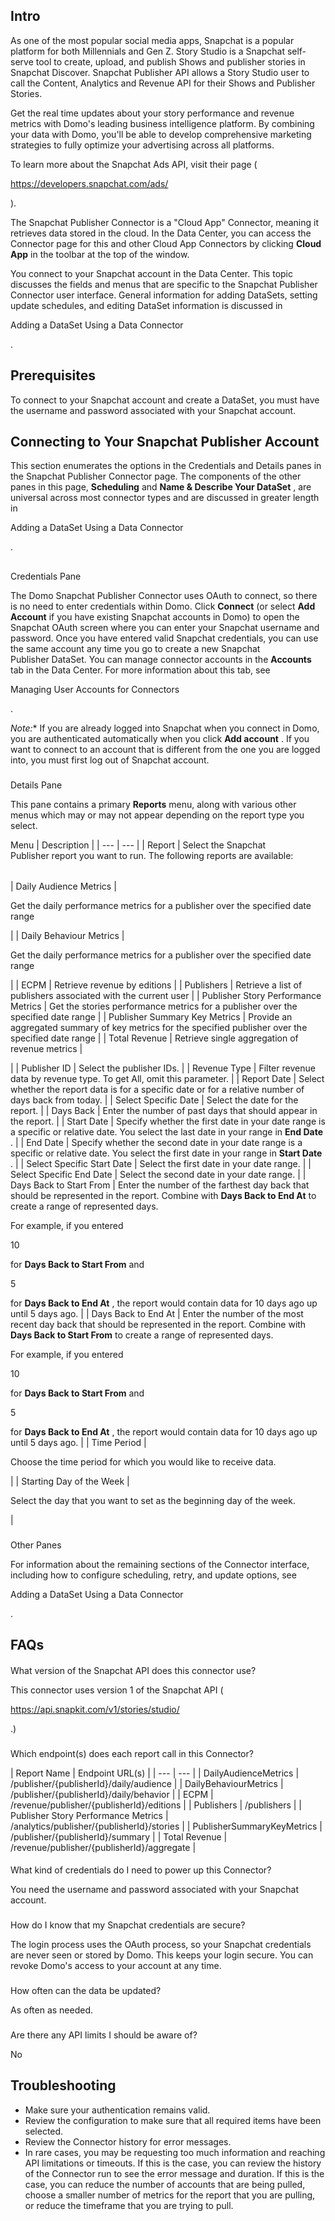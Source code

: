 

Intro
-------

As one of the most popular social media apps, Snapchat is a popular platform for both Millennials and Gen Z. Story Studio is a Snapchat self-serve tool to create, upload, and publish Shows and publisher stories in Snapchat Discover. Snapchat Publisher API allows a Story Studio user to call the Content, Analytics and Revenue API for their Shows and Publisher Stories.


 Get the real time updates about your story performance and revenue metrics with Domo's leading business intelligence platform. By combining your data with Domo, you'll be able to develop comprehensive marketing strategies to fully optimize your advertising across all platforms.

To learn more about the Snapchat Ads API, visit their page (


 https://developers.snapchat.com/ads/


 ).

The Snapchat Publisher Connector is a "Cloud App" Connector, meaning it retrieves data stored in the cloud. In the Data Center, you can access the Connector page for this and other Cloud App Connectors by clicking
 **Cloud App**
 in the toolbar at the top of the window.


 You connect to your Snapchat account in the Data Center. This topic discusses the fields and menus that are specific to the Snapchat Publisher Connector user interface. General information for adding DataSets, setting update schedules, and editing DataSet information is discussed in

Adding a DataSet Using a Data Connector

.


 Prerequisites
---------------

To connect to your Snapchat account and create a DataSet, you must have the username and password associated with your Snapchat account.


 Connecting to Your Snapchat Publisher Account
-----------------------------------------------

This section enumerates the options in the Credentials and Details panes in the Snapchat Publisher Connector page. The components of the other panes in this page,
 **Scheduling**
 and
 **Name & Describe Your DataSet**
 , are universal across most connector types and are discussed in greater length in

Adding a DataSet Using a Data Connector

.

##
 Credentials Pane

The Domo Snapchat Publisher Connector uses OAuth to connect, so there is no need to enter credentials within Domo. Click
 **Connect**
 (or select
 **Add Account**
 if you have existing Snapchat accounts in Domo) to open the Snapchat OAuth screen where you can enter your Snapchat username and password. Once you have entered valid Snapchat credentials, you can use the same account any time you go to create a new Snapchat Publisher DataSet. You can manage connector accounts in the
 **Accounts**
 tab in the Data Center. For more information about this tab, see

Managing User Accounts for Connectors

.

*Note:**
 If you are already logged into Snapchat when you connect in Domo, you are authenticated automatically when you click
 **Add account**
 . If you want to connect to an account that is different from the one you are logged into, you must first log out of Snapchat account.


###
 Details Pane

This pane contains a primary
 **Reports**
 menu, along with various other menus which may or may not appear depending on the report type you select.


 Menu
  |
 Description
  |
| --- | --- |
|
 Report
  |
 Select the Snapchat Publisher report you want to run. The following reports are available:


|  |  |
| --- | --- |
|
 Daily Audience Metrics
  |

Get the daily performance metrics for a publisher over the specified date range

|
|
 Daily Behaviour Metrics
  |

Get the daily performance metrics for a publisher over the specified date range

|
|
 ECPM
  |
 Retrieve revenue by editions
  |
|
 Publishers
  |
 Retrieve a list of publishers associated with the current user
  |
|
 Publisher Story Performance Metrics
  |
 Get the stories performance metrics for a publisher over the specified date range
  |
|
 Publisher Summary Key Metrics
  |
 Provide an aggregated summary of key metrics for the specified publisher over the specified date range
  |
|
 Total Revenue
  |
 Retrieve single aggregation of revenue metrics
  |

|
|
 Publisher ID
  |
 Select the publisher IDs.
  |
|
 Revenue Type
  |
 Filter revenue data by revenue type. To get All, omit this parameter.
  |
|
 Report Date
  |
 Select whether the report data is for a specific date or for a relative number of days back from today.
  |
|
 Select Specific Date
  |
 Select the date for the report.
  |
|
 Days Back
  |
 Enter the number of past days that should appear in the report.
  |
|
 Start Date
  |
 Specify whether the first date in your date range is a specific or relative date. You select the last date in your range in
 **End Date**
 .
  |
|
 End Date
  |
 Specify whether the second date in your date range is a specific or relative date. You select the first date in your range in
 **Start Date**
 .
  |
|
 Select Specific Start Date
  |
 Select the first date in your date range.
  |
|
 Select Specific End Date
  |
 Select the second date in your date range.
  |
|
 Days Back to Start From
  |
 Enter the number of the farthest day back that should be represented in the report. Combine with
 **Days Back to End At**
 to create a range of represented days.


 For example, if you entered

10

for
 **Days Back to Start From**
 and

5

for
 **Days Back to End At**
 , the report would contain data for 10 days ago up until 5 days ago.
  |
|
 Days Back to End At
  |
 Enter the number of the most recent day back that should be represented in the report. Combine with
 **Days Back to Start From**
 to create a range of represented days.


 For example, if you entered

10

for
 **Days Back to Start From**
 and

5

for
 **Days Back to End At**
 , the report would contain data for 10 days ago up until 5 days ago.
  |
|
 Time Period
  |

Choose the time period for which you would like to receive data.

|
|
 Starting Day of the Week
  |

Select the day that you want to set as the beginning day of the week.

|


###
 Other Panes

For information about the remaining sections of the Connector interface, including how to configure scheduling, retry, and update options, see

Adding a DataSet Using a Data Connector

.


 FAQs
------


####
 What version of the Snapchat API does this connector use?

This connector uses version 1 of the Snapchat API (

https://api.snapkit.com/v1/stories/studio/

.)

###
 Which endpoint(s) does each report call in this Connector?


|
 Report Name
  |
 Endpoint URL(s)
  |
| --- | --- |
|
 DailyAudienceMetrics
  |
 /publisher/{publisherId}/daily/audience
  |
|
 DailyBehaviourMetrics
  |
 /publisher/{publisherId}/daily/behavior
  |
|
 ECPM
  |
 /revenue/publisher/{publisherId}/editions
  |
|
 Publishers
  |
 /publishers
  |
|
 Publisher Story Performance Metrics
  |
 /analytics/publisher/{publisherId}/stories
  |
|
 PublisherSummaryKeyMetrics
  |
 /publisher/{publisherId}/summary
  |
|
 Total Revenue
  |
 /revenue/publisher/{publisherId}/aggregate
  |


####
 What kind of credentials do I need to power up this Connector?

You need the username and password associated with your Snapchat account.

###
 How do I know that my Snapchat credentials are secure?

The login process uses the OAuth process, so your Snapchat credentials are never seen or stored by Domo. This keeps your login secure. You can revoke Domo's access to your account at any time.

###
 How often can the data be updated?

As often as needed.

###
 Are there any API limits I should be aware of?

No


 Troubleshooting
-----------------


* Make sure your authentication remains valid.
* Review the configuration to make sure that all required items have been selected.
* Review the Connector history for error messages.
* In rare cases, you may be requesting too much information and reaching API limitations or timeouts. If this is the case, you can review the history of the Connector run to see the error message and duration. If this is the case, you can reduce the number of accounts that are being pulled, choose a smaller number of metrics for the report that you are pulling, or reduce the timeframe that you are trying to pull.


